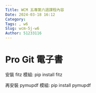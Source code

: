 ```yaml
---
Title: WCM 五專第六週課程內容
Date: 2024-03-18 16:12
Category: 
Tags: , w6
Slug: wcm-5j-w6
Author: 51233116
---
```

<!-- PELICAN_END_SUMMARY -->
# Pro Git 電子書

安裝 fitz 模組: pip install fitz

再安裝 pymupdf 模組: pip install pymupdf
